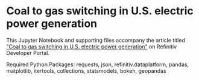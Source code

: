 # Coal to gas switching in U.S. electric power generation

This Jupyter Notebook and supporting files accompany the article titled ["Coal to gas switching in U.S. electric power generation"](https://developers.refinitiv.com/en/article-catalog/article/coal-to-gas-switching-in-u-s--electric-power-generation) on Refinitiv Developer Portal.

Required Python Packages: requests, json, refinitiv.dataplatform, pandas, matplotlib, itertools, collections, statsmodels, bokeh, geopandas

